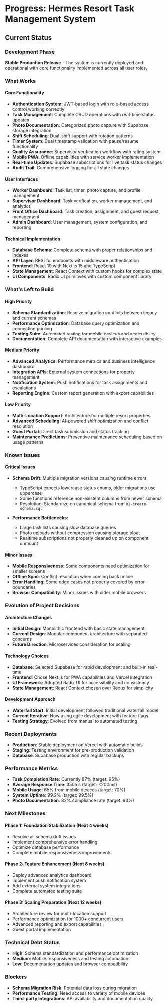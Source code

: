 # Progress: Hermes Resort Task Management System

## Current Status

### Development Phase
**Stable Production Release** - The system is currently deployed and operational with core functionality implemented across all user roles.

### What Works

#### Core Functionality
- **Authentication System**: JWT-based login with role-based access control working correctly
- **Task Management**: Complete CRUD operations with real-time status updates
- **Photo Documentation**: Categorized photo capture with Supabase storage integration
- **Shift Scheduling**: Dual-shift support with rotation patterns
- **Timer System**: Dual timestamp validation with pause/resume functionality
- **Quality Assurance**: Supervisor verification workflow with rating system
- **Mobile PWA**: Offline capabilities with service worker implementation
- **Real-time Updates**: Supabase subscriptions for live task status changes
- **Audit Trail**: Comprehensive logging for all state changes

#### User Interfaces
- **Worker Dashboard**: Task list, timer, photo capture, and profile management
- **Supervisor Dashboard**: Task verification, worker management, and analytics
- **Front Office Dashboard**: Task creation, assignment, and guest request management
- **Admin Dashboard**: User management, system configuration, and reporting

#### Technical Implementation
- **Database Schema**: Complete schema with proper relationships and indexes
- **API Layer**: RESTful endpoints with middleware authentication
- **Frontend**: React 19 with Next.js 15 and TypeScript
- **State Management**: React Context with custom hooks for complex state
- **UI Components**: Radix UI primitives with custom component library

### What's Left to Build

#### High Priority
- **Schema Standardization**: Resolve migration conflicts between legacy and current schemas
- **Performance Optimization**: Database query optimization and connection pooling
- **Testing Suite**: Automated testing for mobile devices and accessibility
- **Documentation**: Complete API documentation with interactive examples

#### Medium Priority
- **Advanced Analytics**: Performance metrics and business intelligence dashboard
- **Integration APIs**: External system connections for property management
- **Notification System**: Push notifications for task assignments and escalations
- **Reporting Engine**: Custom report generation with export capabilities

#### Low Priority
- **Multi-Location Support**: Architecture for multiple resort properties
- **Advanced Scheduling**: AI-powered shift optimization and conflict resolution
- **Guest Portal**: Direct task submission and status tracking
- **Maintenance Predictions**: Preventive maintenance scheduling based on usage patterns

### Known Issues

#### Critical Issues
- **Schema Drift**: Multiple migration versions causing runtime errors
  - TypeScript expects lowercase status enums, older migrations use uppercase
  - Some functions reference non-existent columns from newer schema
  - Resolution: Standardize on canonical schema from `01-create-schema.sql`

- **Performance Bottlenecks**:
  - Large task lists causing slow database queries
  - Photo uploads without compression causing storage bloat
  - Realtime subscriptions not properly cleaned up on component unmount

#### Minor Issues
- **Mobile Responsiveness**: Some components need optimization for smaller screens
- **Offline Sync**: Conflict resolution when coming back online
- **Error Handling**: Some edge cases not properly covered by error boundaries
- **Browser Compatibility**: Minor issues with older mobile browsers

### Evolution of Project Decisions

#### Architecture Changes
- **Initial Design**: Monolithic frontend with basic state management
- **Current Design**: Modular component architecture with separated concerns
- **Future Direction**: Microservices consideration for scaling

#### Technology Choices
- **Database**: Selected Supabase for rapid development and built-in real-time
- **Frontend**: Chose Next.js for PWA capabilities and Vercel integration
- **UI Framework**: Adopted Radix UI for accessibility and consistency
- **State Management**: React Context chosen over Redux for simplicity

#### Development Approach
- **Waterfall Start**: Initial development followed traditional waterfall model
- **Current Iterative**: Now using agile development with feature flags
- **Testing Strategy**: Evolved from manual to automated testing

### Recent Deployments
- **Production**: Stable deployment on Vercel with automatic builds
- **Staging**: Testing environment for pre-production validation
- **Database**: Supabase production with regular backups

### Performance Metrics
- **Task Completion Rate**: Currently 87% (target: 95%)
- **Average Response Time**: 350ms (target: <200ms)
- **Mobile Usage**: 65% from mobile devices (target: 70%)
- **System Uptime**: 99.2% (target: 99.5%)
- **Photo Documentation**: 82% compliance rate (target: 90%)

### Next Milestones

#### Phase 1: Foundation Stabilization (Next 4 weeks)
- Resolve all schema drift issues
- Implement comprehensive error handling
- Optimize database performance
- Complete mobile responsiveness improvements

#### Phase 2: Feature Enhancement (Next 8 weeks)
- Deploy advanced analytics dashboard
- Implement push notification system
- Add external system integrations
- Complete automated testing suite

#### Phase 3: Scaling Preparation (Next 12 weeks)
- Architecture review for multi-location support
- Performance optimization for 1000+ concurrent users
- Advanced reporting and export capabilities
- Guest portal implementation

### Technical Debt Status
- **High**: Schema standardization and performance optimization
- **Medium**: Mobile responsiveness and testing automation
- **Low**: Documentation updates and browser compatibility

### Blockers
- **Schema Migration Risk**: Potential data loss during migration
- **Performance Testing**: Need access to variety of mobile devices
- **Third-party Integrations**: API availability and documentation quality
